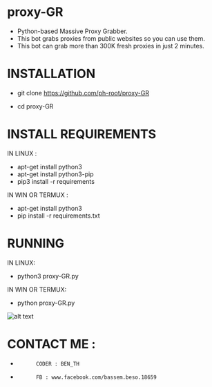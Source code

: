 # proxy-GR
+ Python-based Massive Proxy Grabber.
+ This bot grabs proxies from public websites so you can use them.
+ This bot can grab more than 300K fresh proxies in just 2 minutes.

# INSTALLATION

+ git clone https://github.com/ph-root/proxy-GR


+ cd proxy-GR

# INSTALL REQUIREMENTS

 IN LINUX :
 + apt-get install python3
 + apt-get install python3-pip
 + pip3 install -r requirements
 
IN WIN OR TERMUX :
 
 + apt-get install python3
 + pip install -r requirements.txt
 
 # RUNNING
 
 IN LINUX:
+ python3 proxy-GR.py

IN WIN OR TERMUX:
+ python proxy-GR.py

![alt text](https://serving.photos.photobox.com/318482196a9d4f62a752dce921987b70b36aea6af8426eaf780a0e8bcca35db717fbc9bb.jpg)

# CONTACT ME :
+           CODER : BEN_TH                       
+           FB : www.facebook.com/bassem.beso.18659         
      
